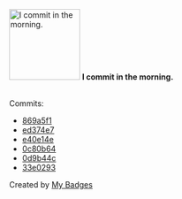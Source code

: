 <img src="https://my-badges.github.io/my-badges/morning-commits.png" alt="I commit in the morning." title="I commit in the morning." width="128">
<strong>I commit in the morning.</strong>
<br><br>

Commits:

- <a href="https://github.com/HorebZ/HorebZ/commit/869a5f119d534bf68372cd912440d6a3250a9a8a">869a5f1</a>
- <a href="https://github.com/HorebZ/HorebZ/commit/ed374e70bf3e8026d8f8420f00102d436bc49fb1">ed374e7</a>
- <a href="https://github.com/HorebZ/HorebZ/commit/e40e14ecbaa3b6a76257f62e0b12f59238df50f4">e40e14e</a>
- <a href="https://github.com/HorebZ/HorebZ/commit/0c80b64f76627268160e17efb586129a603fb10f">0c80b64</a>
- <a href="https://github.com/HorebZ/HorebZ/commit/0d9b44c21f5efaa387801abc5060b9e2c623b698">0d9b44c</a>
- <a href="https://github.com/HorebZ/HorebZ/commit/33e02933d8fb55fa116c439a1e96a84bcb09c906">33e0293</a>


Created by <a href="https://github.com/my-badges/my-badges">My Badges</a>